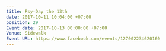 ```yaml
---
title: Psy-Day the 13th
date: 2017-10-11 10:04:00 +07:00
position: 29
Event date: 2017-10-13 00:00:00 +07:00
Venue: Sidewalk
Event URL: https://www.facebook.com/events/127002234620160
---
```


